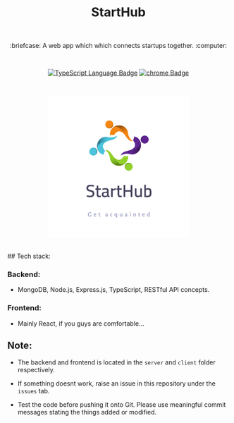 <h1 align="center">StartHub</h1></br>

<p align="center">
:briefcase: A web app which which connects startups together. :computer:
</p>
<br>

<p align="center">
  <a href="#"><img alt="TypeScript Language Badge" src="https://badgen.net/badge/icon/typescript?icon=typescript&label"/></a>
  <a href="#"><img alt="chrome Badge" src="https://badgen.net/badge/icon/chrome?icon=chrome&label"/></a>
  <!-- <a href="https://github.com/k4u5h4L"><img alt="k4u5h4L GitHub badge" src="https://badgen.net/badge/GitHub/k4u5h4L?icon=github&color=24292e"/></a> -->
</p>

<br>
<p align="center">
<img width="320px" src="assets/logo.png" alt="StartHub logo"></img>
</p><br>
## Tech stack:

### Backend:

-   MongoDB, Node.js, Express.js, TypeScript, RESTful API concepts.

### Frontend:

-   Mainly React, if you guys are comfortable...

## Note:

-   The backend and frontend is located in the `server` and `client` folder respectively.

-   If something doesnt work, raise an issue in this repository under the `issues` tab.

-   Test the code before pushing it onto Git. Please use meaningful commit messages stating the things added or modified.
